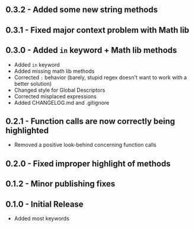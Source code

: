 ## 0.3.2 - Added some new string methods

## 0.3.1 - Fixed major context problem with Math lib

## 0.3.0 - Added `in` keyword + Math lib methods
- Added `in` keyword
- Added missing math lib methods
- Corrected `:` behavior (barely, stupid regex doesn't want to work with a better solution)
- Changed style for Global Descriptors
- Corrected misplaced expressions
- Added CHANGELOG.md and .gitignore

## 0.2.1 - Function calls are now correctly being highlighted
- Removed a positive look-behind concerning function calls

## 0.2.0 - Fixed improper highlight of methods

## 0.1.2 - Minor publishing fixes

## 0.1.0 - Initial Release
- Added most keywords
